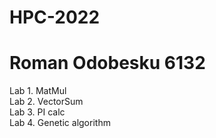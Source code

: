 # HPC-2022
# Roman Odobesku 6132

Lab 1. MatMul  
Lab 2. VectorSum  
Lab 3. PI calc  
Lab 4. Genetic algorithm  
